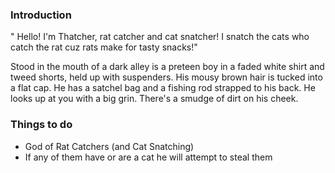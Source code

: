 ### Introduction
" Hello! I'm Thatcher, rat catcher and cat snatcher! I snatch the cats who catch the rat cuz rats make for tasty snacks!"

Stood in the mouth of a dark alley is a preteen boy in a faded white shirt and tweed shorts, held up with suspenders. His mousy brown hair is tucked into a flat cap. He has a satchel bag and a fishing rod strapped to his back. He looks up at you with a big grin. There's a smudge of dirt on his cheek. 

### Things to do
- God of Rat Catchers (and Cat Snatching)
- If any of them have or are a cat he will attempt to steal them